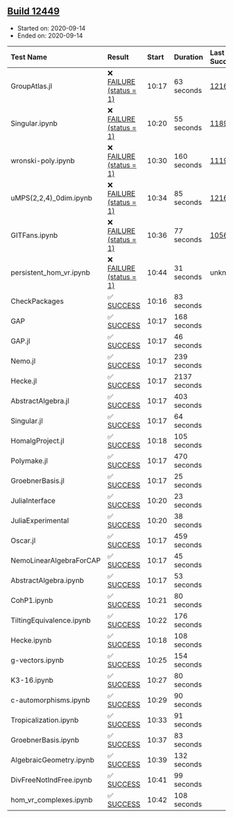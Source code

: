 ## [Build 12449](https://oscarci.mathematik.uni-kl.de/job/oscar/12449/)

* Started on: 2020-09-14
* Ended on: 2020-09-14

| Test Name    | Result | Start | Duration | Last Success | First Failure |
|:-------------|:-------|:------|:---------|:-------------|:--------------|
| GroupAtlas.jl | ❌ [FAILURE (status = 1)](https://oscarci.mathematik.uni-kl.de/job/oscar/12449/artifact/logs/build-12449/GroupAtlas.jl.log) | 10:17 | 63 seconds | [12167](https://oscarci.mathematik.uni-kl.de/job/oscar/12167/) | [12168](https://oscarci.mathematik.uni-kl.de/job/oscar/12168/) |
| Singular.ipynb | ❌ [FAILURE (status = 1)](https://oscarci.mathematik.uni-kl.de/job/oscar/12449/artifact/logs/build-12449/Singular.ipynb.log) | 10:20 | 55 seconds | [11893](https://oscarci.mathematik.uni-kl.de/job/oscar/11893/) | [11894](https://oscarci.mathematik.uni-kl.de/job/oscar/11894/) |
| wronski-poly.ipynb | ❌ [FAILURE (status = 1)](https://oscarci.mathematik.uni-kl.de/job/oscar/12449/artifact/logs/build-12449/wronski-poly.ipynb.log) | 10:30 | 160 seconds | [11192](https://oscarci.mathematik.uni-kl.de/job/oscar/11192/) | [11193](https://oscarci.mathematik.uni-kl.de/job/oscar/11193/) |
| uMPS(2,2,4)_0dim.ipynb | ❌ [FAILURE (status = 1)](https://oscarci.mathematik.uni-kl.de/job/oscar/12449/artifact/logs/build-12449/uMPS-2-2-4-_0dim.ipynb.log) | 10:34 | 85 seconds | [12167](https://oscarci.mathematik.uni-kl.de/job/oscar/12167/) | [12168](https://oscarci.mathematik.uni-kl.de/job/oscar/12168/) |
| GITFans.ipynb | ❌ [FAILURE (status = 1)](https://oscarci.mathematik.uni-kl.de/job/oscar/12449/artifact/logs/build-12449/GITFans.ipynb.log) | 10:36 | 77 seconds | [10566](https://oscarci.mathematik.uni-kl.de/job/oscar/10566/) | [10567](https://oscarci.mathematik.uni-kl.de/job/oscar/10567/) |
| persistent_hom_vr.ipynb | ❌ [FAILURE (status = 1)](https://oscarci.mathematik.uni-kl.de/job/oscar/12449/artifact/logs/build-12449/persistent_hom_vr.ipynb.log) | 10:44 | 31 seconds | unknown | unknown |
| CheckPackages | ✅ [SUCCESS](https://oscarci.mathematik.uni-kl.de/job/oscar/12449/artifact/logs/build-12449/CheckPackages.log) | 10:16 | 83 seconds |  |  |
| GAP | ✅ [SUCCESS](https://oscarci.mathematik.uni-kl.de/job/oscar/12449/artifact/logs/build-12449/GAP.log) | 10:17 | 168 seconds |  |  |
| GAP.jl | ✅ [SUCCESS](https://oscarci.mathematik.uni-kl.de/job/oscar/12449/artifact/logs/build-12449/GAP.jl.log) | 10:17 | 46 seconds |  |  |
| Nemo.jl | ✅ [SUCCESS](https://oscarci.mathematik.uni-kl.de/job/oscar/12449/artifact/logs/build-12449/Nemo.jl.log) | 10:17 | 239 seconds |  |  |
| Hecke.jl | ✅ [SUCCESS](https://oscarci.mathematik.uni-kl.de/job/oscar/12449/artifact/logs/build-12449/Hecke.jl.log) | 10:17 | 2137 seconds |  |  |
| AbstractAlgebra.jl | ✅ [SUCCESS](https://oscarci.mathematik.uni-kl.de/job/oscar/12449/artifact/logs/build-12449/AbstractAlgebra.jl.log) | 10:17 | 403 seconds |  |  |
| Singular.jl | ✅ [SUCCESS](https://oscarci.mathematik.uni-kl.de/job/oscar/12449/artifact/logs/build-12449/Singular.jl.log) | 10:17 | 64 seconds |  |  |
| HomalgProject.jl | ✅ [SUCCESS](https://oscarci.mathematik.uni-kl.de/job/oscar/12449/artifact/logs/build-12449/HomalgProject.jl.log) | 10:18 | 105 seconds |  |  |
| Polymake.jl | ✅ [SUCCESS](https://oscarci.mathematik.uni-kl.de/job/oscar/12449/artifact/logs/build-12449/Polymake.jl.log) | 10:17 | 470 seconds |  |  |
| GroebnerBasis.jl | ✅ [SUCCESS](https://oscarci.mathematik.uni-kl.de/job/oscar/12449/artifact/logs/build-12449/GroebnerBasis.jl.log) | 10:17 | 25 seconds |  |  |
| JuliaInterface | ✅ [SUCCESS](https://oscarci.mathematik.uni-kl.de/job/oscar/12449/artifact/logs/build-12449/JuliaInterface.log) | 10:20 | 23 seconds |  |  |
| JuliaExperimental | ✅ [SUCCESS](https://oscarci.mathematik.uni-kl.de/job/oscar/12449/artifact/logs/build-12449/JuliaExperimental.log) | 10:20 | 38 seconds |  |  |
| Oscar.jl | ✅ [SUCCESS](https://oscarci.mathematik.uni-kl.de/job/oscar/12449/artifact/logs/build-12449/Oscar.jl.log) | 10:17 | 459 seconds |  |  |
| NemoLinearAlgebraForCAP | ✅ [SUCCESS](https://oscarci.mathematik.uni-kl.de/job/oscar/12449/artifact/logs/build-12449/NemoLinearAlgebraForCAP.log) | 10:17 | 45 seconds |  |  |
| AbstractAlgebra.ipynb | ✅ [SUCCESS](https://oscarci.mathematik.uni-kl.de/job/oscar/12449/artifact/logs/build-12449/AbstractAlgebra.ipynb.log) | 10:17 | 53 seconds |  |  |
| CohP1.ipynb | ✅ [SUCCESS](https://oscarci.mathematik.uni-kl.de/job/oscar/12449/artifact/logs/build-12449/CohP1.ipynb.log) | 10:21 | 80 seconds |  |  |
| TiltingEquivalence.ipynb | ✅ [SUCCESS](https://oscarci.mathematik.uni-kl.de/job/oscar/12449/artifact/logs/build-12449/TiltingEquivalence.ipynb.log) | 10:22 | 176 seconds |  |  |
| Hecke.ipynb | ✅ [SUCCESS](https://oscarci.mathematik.uni-kl.de/job/oscar/12449/artifact/logs/build-12449/Hecke.ipynb.log) | 10:18 | 108 seconds |  |  |
| g-vectors.ipynb | ✅ [SUCCESS](https://oscarci.mathematik.uni-kl.de/job/oscar/12449/artifact/logs/build-12449/g-vectors.ipynb.log) | 10:25 | 154 seconds |  |  |
| K3-16.ipynb | ✅ [SUCCESS](https://oscarci.mathematik.uni-kl.de/job/oscar/12449/artifact/logs/build-12449/K3-16.ipynb.log) | 10:27 | 80 seconds |  |  |
| c-automorphisms.ipynb | ✅ [SUCCESS](https://oscarci.mathematik.uni-kl.de/job/oscar/12449/artifact/logs/build-12449/c-automorphisms.ipynb.log) | 10:29 | 90 seconds |  |  |
| Tropicalization.ipynb | ✅ [SUCCESS](https://oscarci.mathematik.uni-kl.de/job/oscar/12449/artifact/logs/build-12449/Tropicalization.ipynb.log) | 10:33 | 91 seconds |  |  |
| GroebnerBasis.ipynb | ✅ [SUCCESS](https://oscarci.mathematik.uni-kl.de/job/oscar/12449/artifact/logs/build-12449/GroebnerBasis.ipynb.log) | 10:37 | 83 seconds |  |  |
| AlgebraicGeometry.ipynb | ✅ [SUCCESS](https://oscarci.mathematik.uni-kl.de/job/oscar/12449/artifact/logs/build-12449/AlgebraicGeometry.ipynb.log) | 10:39 | 132 seconds |  |  |
| DivFreeNotIndFree.ipynb | ✅ [SUCCESS](https://oscarci.mathematik.uni-kl.de/job/oscar/12449/artifact/logs/build-12449/DivFreeNotIndFree.ipynb.log) | 10:41 | 99 seconds |  |  |
| hom_vr_complexes.ipynb | ✅ [SUCCESS](https://oscarci.mathematik.uni-kl.de/job/oscar/12449/artifact/logs/build-12449/hom_vr_complexes.ipynb.log) | 10:42 | 108 seconds |  |  |
